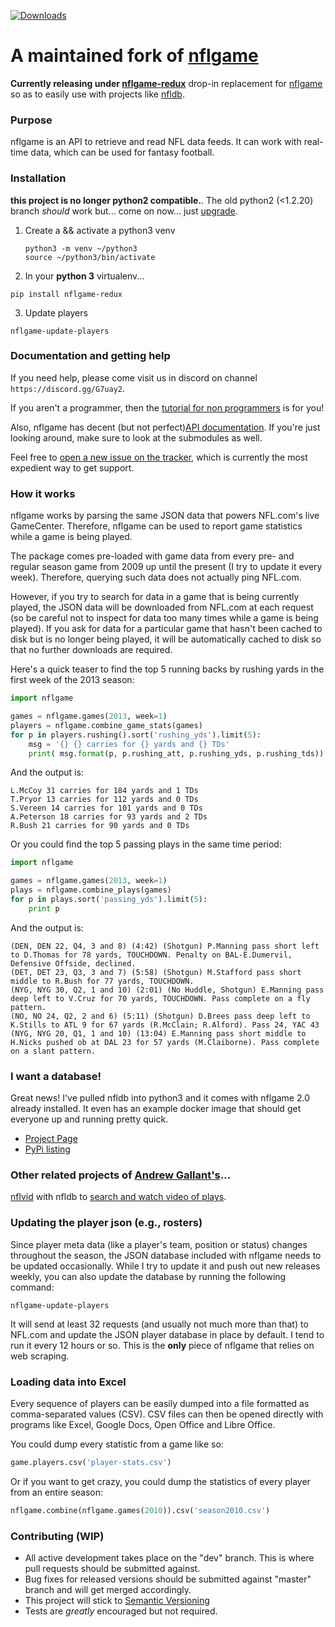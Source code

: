 [![Downloads](https://pepy.tech/badge/nflgame-redux)](https://pepy.tech/project/nflgame-redux)

A maintained fork of
[nflgame](https://github.com/BurntSushi/nflgame/)
================
**Currently releasing under [nflgame-redux](https://pypi.org/project/nflgame-redux/)** drop-in replacement for [nflgame](https://pypi.org/project/nflgame) so as to easily use with projects like [nfldb](https://github.com/BurntSushi/nfldb).

### Purpose
nflgame is an API to retrieve and read NFL data feeds.
It can work with real-time data, which can be used for fantasy football.

### Installation
**this project is no longer python2 compatible.**.  The old python2 (<1.2.20) branch *should* work but... come on now... just [upgrade](https://docs.python.org/2/library/2to3.html).

1. Create a && activate a python3 venv
   ```
   python3 -m venv ~/python3
   source ~/python3/bin/activate
   ```


2. In your **python 3** virtualenv...

```
pip install nflgame-redux
```

3. Update players
```
nflgame-update-players
```

### Documentation and getting help
If you need help, please come visit us in discord on channel `https://discord.gg/G7uay2`.

If you aren't a programmer, then the
[tutorial for non
programmers](https://github.com/derek-adair/nflgame/wiki/Tutorial-for-non-programmers:-Installation-and-examples)
is for you!

Also, nflgame has decent (but not perfect)[API documentation](http://nflgame.derekadair.com/). If you're just looking around, make sure to look at the submodules as well.

Feel free to [open a new issue on the
tracker](https://github.com/derek-adair/nflgame/issues/new), which is currently the most expedient way to get support.


### How it works
nflgame works by parsing the same JSON data that powers NFL.com's live
GameCenter. Therefore, nflgame can be used to report game statistics while
a game is being played.

The package comes pre-loaded with game data from every pre- and regular
season game from 2009 up until the present (I try to update it every week).
Therefore, querying such data does not actually ping NFL.com.

However, if you try to search for data in a game that is being currently
played, the JSON data will be downloaded from NFL.com at each request (so be
careful not to inspect for data too many times while a game is being played).
If you ask for data for a particular game that hasn't been cached to disk
but is no longer being played, it will be automatically cached to disk
so that no further downloads are required.

Here's a quick teaser to find the top 5 running backs by rushing yards in the
first week of the 2013 season:

```python
import nflgame

games = nflgame.games(2013, week=1)
players = nflgame.combine_game_stats(games)
for p in players.rushing().sort('rushing_yds').limit(5):
    msg = '{} {} carries for {} yards and {} TDs'
    print( msg.format(p, p.rushing_att, p.rushing_yds, p.rushing_tds))
```

And the output is:

```
L.McCoy 31 carries for 184 yards and 1 TDs
T.Pryor 13 carries for 112 yards and 0 TDs
S.Vereen 14 carries for 101 yards and 0 TDs
A.Peterson 18 carries for 93 yards and 2 TDs
R.Bush 21 carries for 90 yards and 0 TDs
```

Or you could find the top 5 passing plays in the same time period:

```python
import nflgame

games = nflgame.games(2013, week=1)
plays = nflgame.combine_plays(games)
for p in plays.sort('passing_yds').limit(5):
    print p
```

And the output is:

```
(DEN, DEN 22, Q4, 3 and 8) (4:42) (Shotgun) P.Manning pass short left to D.Thomas for 78 yards, TOUCHDOWN. Penalty on BAL-E.Dumervil, Defensive Offside, declined.
(DET, DET 23, Q3, 3 and 7) (5:58) (Shotgun) M.Stafford pass short middle to R.Bush for 77 yards, TOUCHDOWN.
(NYG, NYG 30, Q2, 1 and 10) (2:01) (No Huddle, Shotgun) E.Manning pass deep left to V.Cruz for 70 yards, TOUCHDOWN. Pass complete on a fly pattern.
(NO, NO 24, Q2, 2 and 6) (5:11) (Shotgun) D.Brees pass deep left to K.Stills to ATL 9 for 67 yards (R.McClain; R.Alford). Pass 24, YAC 43
(NYG, NYG 20, Q1, 1 and 10) (13:04) E.Manning pass short middle to H.Nicks pushed ob at DAL 23 for 57 yards (M.Claiborne). Pass complete on a slant pattern.
```

### I want a database!

Great news! I've pulled nfldb into python3 and it comes with nflgame 2.0 already installed.  It even has an example docker image that should get everyone up and running pretty quick.

* [Project Page](https://github.com/derek-adair/nfldb)
* [PyPi listing](https://pypi.org/project/nfldb-redux/)


### Other related projects of [Andrew Gallant's](https://github.com/BurntSushi)...
[nflvid](https://github.com/BurntSushi/nflvid)
with nfldb to
[search and watch video of
plays](https://github.com/BurntSushi/nfldb/wiki/Watching-videos-of-plays-with-nflvid).

### Updating the player json (e.g., rosters)

Since player meta data (like a player's team, position or status) changes
throughout the season, the JSON database included with nflgame needs to be
updated occasionally. While I try to update it and push out new releases
weekly, you can also update the database by running the following command:

```
nflgame-update-players
```

It will send at least 32 requests (and usually not much more than that) to
NFL.com and update the JSON player database in place by default. I tend to run
it every 12 hours or so. This is the **only** piece of nflgame that relies on
web scraping.


### Loading data into Excel

Every sequence of players can be easily dumped into a file formatted
as comma-separated values (CSV). CSV files can then be opened directly
with programs like Excel, Google Docs, Open Office and Libre Office.

You could dump every statistic from a game like so:

```python
game.players.csv('player-stats.csv')
```

Or if you want to get crazy, you could dump the statistics of every player
from an entire season:

```python
nflgame.combine(nflgame.games(2010)).csv('season2010.csv')
```

### Contributing (WIP)
* All active development takes place on the "dev" branch.  This is where pull requests should be submitted against.
* Bug fixes for released versions should be submitted against "master" branch and will get merged accordingly.
* This project will stick to [Semantic Versioning](https://semver.org/)
* Tests are *greatly* encouraged but not required.
